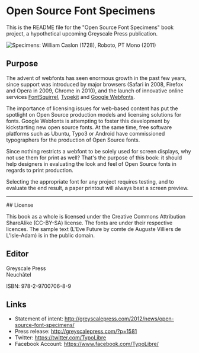 Open Source Font Specimens
==========================

This is the README file for the "Open Source Font Specimens" book project, a hypothetical upcoming Greyscale Press publication.

![Specimens: William Caslon (1728), Roboto, PT Mono (2011)](https://github.com/greyscalepress/font-specimens/raw/master/img/graphic-sample-001.png)

## Purpose

The advent of webfonts has seen enormous growth in the past few years, since support was introduced by major browsers (Safari in 2008, Firefox and Opera in 2009, Chrome in 2010), and the launch of innovative online services [FontSquirrel][fl], [Typekit][tt] and [Google Webfonts][gs]. 

The importance of licensing issues for web-based content has put the spotlight on Open Source production models and licensing solutions for fonts. Google Webfonts is attempting to foster this development by kickstarting new open source fonts. At the same time, free software platforms such as Ubuntu, Typo3 or Android have commissioned typographers for the production of Open Source fonts.   

Since nothing restricts a webfont to be solely used for screen displays, why not use them for print as well? That's the purpose of this book: it should help designers in evaluating the look and feel of Open Source fonts in regards to print production. 

Selecting the appropriate font for any project requires testing, and to evaluate the end result, a paper printout will always beat a screen preview.

[fl]: http://www.fontsquirrel.com/
[tt]: http://www.typekit.com/
[gs]: http://www.google.com/webfonts#HomePlace:home

* * *

## License

This book as a whole is licensed under the Creative Commons Attribution ShareAlike (CC-BY-SA) license. The fonts are under their respective licences. The sample text (L'Eve Future by comte de Auguste Villiers de L'Isle-Adam) is in the public domain.

## Editor
Greyscale Press  
Neuchâtel

ISBN: 978-2-9700706-8-9

## Links

* Statement of intent: http://greyscalepress.com/2012/news/open-source-font-specimens/
* Press release: http://greyscalepress.com/?p=1581
* Twitter: https://twitter.com/TypoLibre
* Facebook Account: https://www.facebook.com/TypoLibre/
